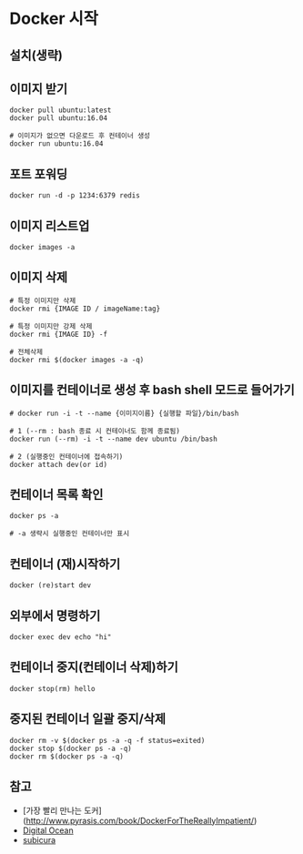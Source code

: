 # Docker 시작

## 설치(생략)

## 이미지 받기
```
docker pull ubuntu:latest
docker pull ubuntu:16.04

# 이미지가 없으면 다운로드 후 컨테이너 생성
docker run ubuntu:16.04
```

## 포트 포워딩
```
docker run -d -p 1234:6379 redis
```

## 이미지 리스트업
```
docker images -a
```

## 이미지 삭제
```
# 특정 이미지만 삭제
docker rmi {IMAGE ID / imageName:tag}

# 특정 이미지만 강제 삭제
docker rmi {IMAGE ID} -f

# 전체삭제
docker rmi $(docker images -a -q)
```

## 이미지를 컨테이너로 생성 후 bash shell 모드로 들어가기
```
# docker run -i -t --name {이미지이름} {실행할 파일}/bin/bash

# 1 (--rm : bash 종료 시 컨테이너도 함께 종료됨)
docker run (--rm) -i -t --name dev ubuntu /bin/bash

# 2 (실행중인 컨테이너에 접속하기)
docker attach dev(or id)
```

## 컨테이너 목록 확인
```
docker ps -a

# -a 생략시 실행중인 컨테이너만 표시
```

## 컨테이너 (재)시작하기
```
docker (re)start dev
```
## 외부에서 명령하기
```
docker exec dev echo "hi"
```

## 컨테이너 중지(컨테이너 삭제)하기
```
docker stop(rm) hello
```

## 중지된 컨테이너 일괄 중지/삭제
```
docker rm -v $(docker ps -a -q -f status=exited)
docker stop $(docker ps -a -q)
docker rm $(docker ps -a -q)
```

## 참고
* [가장 빨리 만나는 도커] (http://www.pyrasis.com/book/DockerForTheReallyImpatient/)
* [Digital Ocean](https://www.digitalocean.com/community/tutorials/how-to-remove-docker-images-containers-and-volumes)
* [subicura](https://subicura.com/2017/01/19/docker-guide-for-beginners-2.html#%EC%BB%A8%ED%85%8C%EC%9D%B4%EB%84%88-%EC%8B%A4%ED%96%89%ED%95%98%EA%B8%B0)